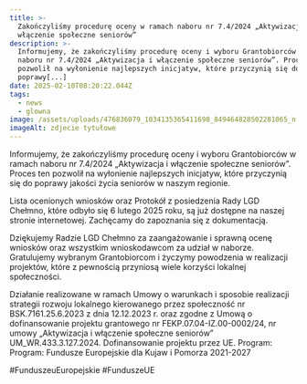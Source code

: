 ```yaml
---
title: >-
  Zakończyliśmy procedurę oceny w ramach naboru nr 7.4/2024 „Aktywizacja i
  włączenie społeczne seniorów”
description: >-
  Informujemy, że zakończyliśmy procedurę oceny i wyboru Grantobiorców w ramach
  naboru nr 7.4/2024 „Aktywizacja i włączenie społeczne seniorów”. Proces ten
  pozwolił na wyłonienie najlepszych inicjatyw, które przyczynią się do
  poprawy[...]
date: 2025-02-10T08:20:22.044Z
tags:
  - news
  - glowna
image: /assets/uploads/476836079_1034135365411698_849464828502281065_n.jpg
imageAlt: zdjecie tytułowe
---
```

Informujemy, że zakończyliśmy procedurę oceny i wyboru Grantobiorców w ramach naboru nr 7.4/2024 „Aktywizacja i włączenie społeczne seniorów”. Proces ten pozwolił na wyłonienie najlepszych inicjatyw, które przyczynią się do poprawy jakości życia seniorów w naszym regionie.

Lista ocenionych wniosków oraz Protokół z posiedzenia Rady LGD Chełmno, które odbyło się 6 lutego 2025 roku, są już dostępne na naszej stronie internetowej. Zachęcamy do zapoznania się z dokumentacją.

Dziękujemy Radzie LGD Chełmno za zaangażowanie i sprawną ocenę wniosków oraz wszystkim wnioskodawcom za udział w naborze. Gratulujemy wybranym Grantobiorcom i życzymy powodzenia w realizacji projektów, które z pewnością przyniosą wiele korzyści lokalnej społeczności.

Działanie realizowane w ramach Umowy o warunkach i sposobie realizacji strategii rozwoju lokalnego kierowanego przez społeczność nr BSK.7161.25.6.2023 z dnia 12.12.2023 r. oraz zgodne z Umową o dofinansowanie projektu grantowego nr FEKP.07.04-IZ.00-0002/24, nr umowy „Aktywizacja i włączenie społeczne seniorów” UM_WR.433.3.127.2024. Dofinansowanie projektu przez UE. Program:  Program: Fundusze Europejskie dla Kujaw i Pomorza 2021-2027

\#FunduszeuEuropejskie #FunduszeUE
